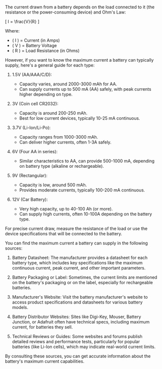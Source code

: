 The current drawn from a battery depends on the load connected to it (the resistance or the power-consuming device) and Ohm's Law:

\[
I = \frac{V}{R}
\]

Where:
- \( I \) = Current (in Amps)
- \( V \) = Battery Voltage
- \( R \) = Load Resistance (in Ohms)

However, if you want to know the maximum current a battery can typically supply, here's a general guide for each type:

1. 1.5V (AA/AAA/C/D):
   - Capacity varies, around 2000-3000 mAh for AA.
   - Can supply currents up to 500 mA (AA) safely, with peak currents higher depending on type.

2. 3V (Coin cell CR2032):
   - Capacity is around 200-250 mAh.
   - Best for low current devices, typically 10-25 mA continuous.

3. 3.7V (Li-Ion/Li-Po):
   - Capacity ranges from 1000-3000 mAh.
   - Can deliver higher currents, often 1-3A safely.

4. 6V (Four AA in series):
   - Similar characteristics to AA, can provide 500-1000 mA, depending on battery type (alkaline or rechargeable).

5. 9V (Rectangular):
   - Capacity is low, around 500 mAh.
   - Provides moderate currents, typically 100-200 mA continuous.

6. 12V (Car Battery):
   - Very high capacity, up to 40-100 Ah (or more).
   - Can supply high currents, often 10-100A depending on the battery type.

For precise current draw, measure the resistance of the load or use the device specifications that will be connected to the battery.

You can find the maximum current a battery can supply in the following sources:

1. Battery Datasheet: The manufacturer provides a datasheet for each battery type, which includes key specifications like the maximum continuous current, peak current, and other important parameters.

2. Battery Packaging or Label: Sometimes, the current limits are mentioned on the battery's packaging or on the label, especially for rechargeable batteries.

3. Manufacturer's Website: Visit the battery manufacturer's website to access product specifications and datasheets for various battery models.

4. Battery Distributor Websites: Sites like Digi-Key, Mouser, Battery Junction, or Adafruit often have technical specs, including maximum current, for batteries they sell.

5. Technical Reviews or Guides: Some websites and forums publish detailed reviews and performance tests, particularly for popular batteries (like Li-Ion cells), which may indicate real-world current limits.

By consulting these sources, you can get accurate information about the battery's maximum current capabilities.
